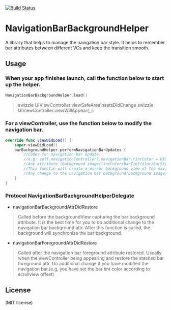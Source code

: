 [![Build Status](https://travis-ci.org/Jerry0523/NavigationBarBackgroundHelper.svg?branch=master)](https://travis-ci.org/Jerry0523/NavigationBarBackgroundHelper)
# NavigationBarBackgroundHelper
A library that helps to manage the navigation bar style. It helps to remember bar attributes between different VCs and keep the transition smooth.


Usage
-------

### When your app finishes launch, call the function below to start up the helper.

```swift
NavigationBarBackgroundHelper.load()
```
> swizzle UIViewController.viewSafeAreaInsetsDidChange
> swizzle UIViewController.viewWillAppear(_:)

### For a viewController, use the function below to modify the navigation bar.

```swift
override func viewDidLoad() {
    super.viewDidLoad()
    barBackgroundHelper.performNavigationBarUpdates {
        //Codes for navigation bar update.
        //e.g. self.navigationController?.navigationBar.tintColor = UIColor.white
        //Any attribute (background image/tintColor/barTintColor/barStyle etc) will be remembered by the library.
        //This functin will create a mirror background view of the navigation bar and clear the bar background.
        //Any change to the navigation bar background(background image/barTintColor/barStyle/shadowImage) in this closure will be syncronized with the mirror view.
    }
}
```

### Protocol NavigationBarBackgroundHelperDelegate

- navigationBarBackgroundAttrDidRestore

>Called before the backgroundView capturing the bar background attribute. It is the best time for you to do additional change to the navigation bar background attr. After this function is called, the background will synchronize the bar background.

- navigationBarForegroundAttrDidRestore

>Called after the navigation bar foreground attribute restored. Usually when the viewController being appearing and restore the stashed bar foreground attr. Do additional change if you have modified the navigation bar.(e.g, you have set the bar tint color according to scrollview offset)


License
-------
(MIT license)

